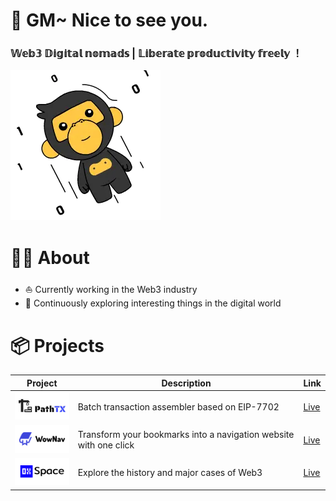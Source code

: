 # 👋 GM~ Nice to see you.

### 𝕎𝕖𝕓𝟛 𝔻𝕚𝕘𝕚𝕥𝕒𝕝 𝕟𝕠𝕞𝕒𝕕𝕤 | 𝕃𝕚𝕓𝕖𝕣𝕒𝕥𝕖 𝕡𝕣𝕠𝕕𝕦𝕔𝕥𝕚𝕧𝕚𝕥𝕪 𝕗𝕣𝕖𝕖𝕝𝕪 ！

![alt text](./images/image.webp)

# 👨‍💻 About

- ⛵ Currently working in the Web3 industry
- 🔭 Continuously exploring interesting things in the digital world


# 📦 Projects

| Project | Description | Link |
|---------|-------------|------|
| ![PathTX](./images/pathtx.png)   | Batch transaction assembler based on EIP-7702 | [Live](https://eip-7702-aggregator.vercel.app/)|
| ![0xspace](./images/wownav.png)   | Transform your bookmarks into a navigation website with one click | [Live](https://wownav.net/)|
| ![0xspace](./images/0xspace.png)  | Explore the history and major cases of Web3 | [Live](https://0xspace.tech/) |
